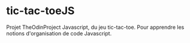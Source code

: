 # tic-tac-toeJS
Projet TheOdinProject Javascript, du jeu tic-tac-toe. Pour apprendre les notions d'organisation de code Javascript.
